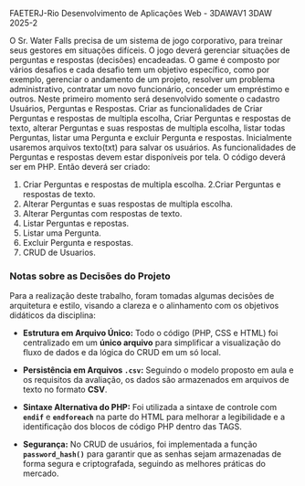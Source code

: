 FAETERJ-Rio
Desenvolvimento de Aplicações Web - 3DAWAV1 3DAW 2025-2

O Sr. Water Falls precisa de um sistema de jogo corporativo, para treinar seus gestores em situações difíceis. O jogo deverá gerenciar situações de perguntas e respostas (decisões) encadeadas.
O game é composto por vários desafios e cada desafio tem um objetivo específico, como por exemplo, gerenciar o andamento de um projeto, resolver um problema administrativo, contratar um novo funcionário, conceder um empréstimo e outros.
Neste primeiro momento será desenvolvido somente o cadastro Usuários, Perguntas e Respostas.
Criar as funcionalidades de Criar Perguntas e respostas de multipla escolha, Criar Perguntas e respostas de texto,  alterar Perguntas e suas respostas de multipla escolha, listar todas Perguntas, listar uma Pergunta e excluir Pergunta e respostas.
Inicialmente usaremos arquivos texto(txt) para salvar os usuários.
As funcionalidades de Perguntas e respostas devem estar disponíveis por tela.
O código deverá ser em PHP.
Então deverá ser criado:

1. Criar Perguntas e respostas de multipla escolha.
2.Criar Perguntas e respostas de texto.
3. Alterar Perguntas e suas respostas de multipla escolha.
4. Alterar Perguntas com respostas de texto.
5. Listar Perguntas e repostas.
6. Listar uma Pergunta.
7. Excluir Pergunta e respostas.
8. CRUD de Usuarios.

### Notas sobre as Decisões do Projeto

Para a realização deste trabalho, foram tomadas algumas decisões de arquitetura e estilo, visando a clareza e o alinhamento com os objetivos didáticos da disciplina:

* **Estrutura em Arquivo Único:** Todo o código (PHP, CSS e HTML) foi centralizado em um **único arquivo** para simplificar a visualização do fluxo de dados e da lógica do CRUD em um só local.

* **Persistência em Arquivos `.csv`:** Seguindo o modelo proposto em aula e os requisitos da avaliação, os dados são armazenados em arquivos de texto no formato **CSV**.

* **Sintaxe Alternativa do PHP:** Foi utilizada a sintaxe de controle com **`endif`** e **`endforeach`** na parte do HTML para melhorar a legibilidade e a identificação dos blocos de código PHP dentro das TAGS.

* **Segurança:** No CRUD de usuários, foi implementada a função **`password_hash()`** para garantir que as senhas sejam armazenadas de forma segura e criptografada, seguindo as melhores práticas do mercado.

